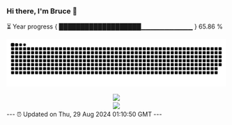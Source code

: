 ### Hi there, I'm Bruce 👋
⏳ Year progress { ███████████████████▁▁▁▁▁▁▁▁▁▁▁ } 65.86 %

![](https://raw.githubusercontent.com/Swiftie13st/Swiftie13st/main/assets/github-contribution-grid-snake-dark.svg)


<div align="center"> <img src="https://metrics.lecoq.io/Swiftie13st?template=classic&config.timezone=Asia%2FShanghai"> </div>

<div align="center"> <img src="https://github-readme-streak-stats.herokuapp.com/?user=Swiftie13st" /> </div>
---
⏰ Updated on Thu, 29 Aug 2024 01:10:50 GMT
---

